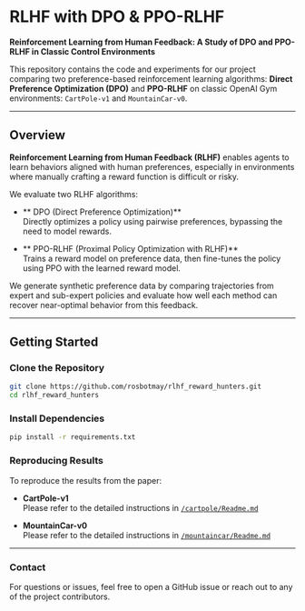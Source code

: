 # RLHF with DPO & PPO-RLHF

**Reinforcement Learning from Human Feedback: A Study of DPO and PPO-RLHF in Classic Control Environments**

This repository contains the code and experiments for our project comparing two preference-based reinforcement learning algorithms: **Direct Preference Optimization (DPO)** and **PPO-RLHF** on classic OpenAI Gym environments: `CartPole-v1` and `MountainCar-v0`.

---

## Overview

**Reinforcement Learning from Human Feedback (RLHF)** enables agents to learn behaviors aligned with human preferences, especially in environments where manually crafting a reward function is difficult or risky.

We evaluate two RLHF algorithms:

- ** DPO (Direct Preference Optimization)**  
  Directly optimizes a policy using pairwise preferences, bypassing the need to model rewards.

- ** PPO-RLHF (Proximal Policy Optimization with RLHF)**  
  Trains a reward model on preference data, then fine-tunes the policy using PPO with the learned reward model.

We generate synthetic preference data by comparing trajectories from expert and sub-expert policies and evaluate how well each method can recover near-optimal behavior from this feedback.

---

## Getting Started

### Clone the Repository

```bash
git clone https://github.com/rosbotmay/rlhf_reward_hunters.git
cd rlhf_reward_hunters
```
### Install Dependencies
```bash
pip install -r requirements.txt
```
### Reproducing Results

To reproduce the results from the paper:

- **CartPole-v1**  
  Please refer to the detailed instructions in [`/cartpole/Readme.md`](cartpole/README.md)

- **MountainCar-v0**  
  Please refer to the detailed instructions in [`/mountaincar/Readme.md`](mountaincar/README.md)

---

### Contact

For questions or issues, feel free to open a GitHub issue or reach out to any of the project contributors.

